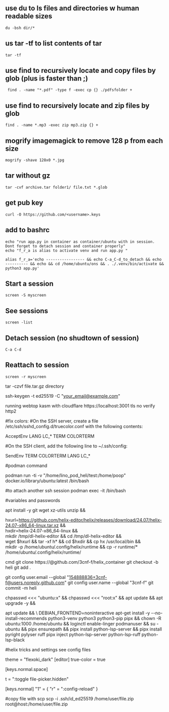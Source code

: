 ## use du to ls files and directories w human readable sizes
```
du -bsh dir/*
```

## us tar -tf to list contents of tar 
```
tar -tf
```

## use find to recursively locate and copy files by glob (plus is faster than \;)
```
 find . -name "*.pdf" -type f -exec cp {} ./pdfsfolder +
```

## use find to recursively locate and zip files by glob
```
find . -name *.mp3 -exec zip mp3.zip {} +
```

## mogrify imagemagick to remove 128 p from each size
```
mogrify -shave 128x0 *.jpg
```


## tar without gz
```
tar -cvf archive.tar folder1/ file.txt *.glob
```

## get pub key
```
curl -O https://github.com/<username>.keys
```
## add to bashrc

```
echo "run app.py in container as container/ubuntu with in session. Dont forget to detach session and container properly"
echo "f_r_a is alias to activate venv and run app.py "

alias f_r_a='echo ----------------- && echo C-a_C-d_to_detach && echo ---------- && echo && cd /home/ubuntu/ons && . ./.venv/bin/activate && python3 app.py'

```
## Start a session 

```
screen -S myscreen 
```

## See sessions

```
screen -list
```

## Detach session (no shudtown of session) 

```
C-a C-d
```

## Reattach to session

```
screen -r myscreen 
```

tar -czvf file.tar.gz directory

ssh-keygen -t ed25519 -C "your_email@example.com"

running webtop kasm with cloudflare
https://localhost:3001
tls no verify
http2


#fix colors: #On the SSH server, create a file /etc/ssh/sshd_config.d/truecolor.conf with the following contents:

AcceptEnv LANG LC_* TERM COLORTERM

#On the SSH client, add the following line to ~/.ssh/config:

SendEnv TERM COLORTERM LANG LC_*

#podman command

podman run -ti -v "/home/lino_pod_heli/test:/home/poop" docker.io/library/ubuntu:latest /bin/bash

#to attach another ssh session podman exec -it /bin/bash

#variables and passwords

apt install -y git wget xz-utils unzip  &&

hxurl=https://github.com/helix-editor/helix/releases/download/24.07/helix-24.07-x86_64-linux.tar.xz && \
hxdir=helix-24.07-x86_64-linux &&  \
mkdir /tmp/dl-helix-editor && cd /tmp/dl-helix-editor && \
wget $hxurl && tar -xf h* && cd $hxdir && cp hx /usr/local/bin && \
mkdir -p /home/ubuntu/.config/helix/runtime && cp -r runtime/* /home/ubuntu/.config/helix/runtime/ 

cmd git clone https://@github.com/3cnf-f/helix_container git checkout -b heli git add .

git config user.email --global "154888836+3cnf-f@users.noreply.github.com" git config user.name --global "3cnf-f" git commit -m heli

chpasswd <<< "ubuntu:x" &&
chpasswd <<< "root:x" &&
apt update && apt upgrade -y &&



apt update && \ DEBIAN_FRONTEND=noninteractive apt-get install -y --no-install-recommends python3-venv python3 python3-pip pipx &&
chown -R ubuntu:1000 /home/ubuntu &&
loginctl enable-linger podmanuser &&
su - ubuntu &&
pipx ensurepath &&
pipx install python-lsp-server &&
pipx install pyright pylyser ruff pipx inject python-lsp-server python-lsp-ruff python-lsp-black

#helix tricks and settings
see config files

theme = "flexoki_dark" [editor] true-color = true

[keys.normal.space]

t = ":toggle file-picker.hidden"

[keys.normal] "1" = { "r" = ":config-reload" }



#copy file with scp scp -i .ssh/id_ed25519 /home/user/file.zip root@host:/home/user/file.zip
